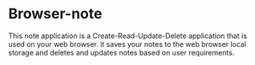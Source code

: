 # Browser-note
This note application is a Create-Read-Update-Delete application that is used on your web browser. it saves your notes to the web browser local storage and deletes and updates notes based on user requirements.
